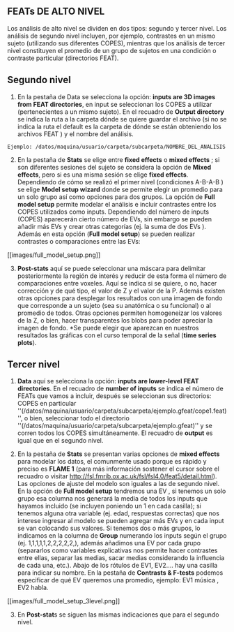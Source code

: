 ## FEATs DE ALTO NIVEL

Los análisis de alto nivel se dividen en dos tipos: segundo y tercer nivel. Los análisis de segundo nivel incluyen, por ejemplo, contrastes en un mismo sujeto (utilizando sus diferentes COPES), mientras que los análisis de tercer nivel constituyen el promedio de un grupo de sujetos en una condición o contraste particular (directorios FEAT).

## Segundo nivel 

1. En la pestaña de Data se selecciona la opción: **inputs are 3D images from FEAT directories**, en input se seleccionan los COPES a utilizar (pertenecientes a un mismo sujeto). En el recuadro de **Output directory** se indica la ruta a la carpeta dónde se quiere guardar el archivo (si no se indica la ruta el default es la carpeta de dónde se están obteniendo los archivos FEAT ) y el nombre del análisis.

`Ejemplo: /datos/maquina/usuario/carpeta/subcarpeta/NOMBRE_DEL_ANALISIS` 

2. En la pestaña de **Stats** se elige entre **fixed effects** o **mixed effects** ; si son diferentes sesiones del sujeto se considera la opción de **Mixed effects**, pero si es una misma sesión se elige **fixed effects**. Dependiendo de cómo se realizó el primer nivel (condiciones A-B-A-B ) se elige **Model setup wizard** donde se permite elegir un promedio para un solo grupo así como opciones para dos grupos. La opción de **Full model setup** permite modelar el análisis e incluir contrastes entre los COPES utilizados como inputs. Dependiendo del número de inputs (COPES) aparecerán cierto número de EVs, sin embargo se pueden añadir más EVs y crear otras categorías (ej. la suma de dos EVs ). Además en esta opción (**Full model setup**) se pueden realizar contrastes o comparaciones entre las EVs:

[[images/full_model_setup.png]]

3. **Post-stats** aquí se puede seleccionar una máscara para delimitar posteriormente la región de interés y reducir de esta forma el 
número de comparaciones entre voxeles. Aquí se indica si se quiere, o no,  hacer corrección y de qué tipo, el valor de Z y el valor de la P. Además existen otras opciones para desplegar los resultados con una imagen de fondo que corresponde a un sujeto (sea su anatómica o su funcional) o al promedio de todos. Otras opciones permiten homogeneizar los valores de la Z, o bien, hacer transparentes los blobs para poder apreciar la imagen de fondo.
*Se puede elegir que aparezcan en nuestros resultados las gráficas con el curso temporal de la señal  (**time series plots**). 

## Tercer nivel

1. **Data** aquí se selecciona la opción: **inputs are lower-level FEAT directories**. En el recuadro de **number of inputs** se indica el número de FEATs que vamos a incluir, después se seleccionan sus directorios: COPES en particular ''(/datos/maquina/usuario/carpeta/subcarpeta/ejemplo.gfeat/cope1.feat)'',  o bien,  seleccionar todo el directorio ''(/datos/maquina/usuario/carpeta/subcarpeta/ejemplo.gfeat)'' y se corren todos los COPES simultáneamente. El recuadro de **output** es igual que en el segundo nivel.

2. En la pestaña de **Stats** se presentan varias opciones de **mixed effects** para modelar los datos, el comunmente usado porque es rápido y preciso es **FLAME 1** (para más información sostener el cursor sobre el recuadro o visitar http://fsl.fmrib.ox.ac.uk/fsl/fsl4.0/feat5/detail.html). Las opciones de ajuste del modelo son iguales a las de segundo nivel. 
En la opción de **Full model setup** tendremos una EV , si tenemos un solo grupo esa columna nos generará la media de todos los inputs que hayamos incluido (se incluyen poniendo un 1 en cada casilla); si tenemos alguna otra variable (ej. edad, respuestas correctas) que nos interese ingresar al modelo se pueden agregar más EVs y en cada input se van colocando sus valores. Si tenemos dos o más grupos, lo indicamos en la columna de **Group** numerando los inputs según el grupo (ej. 1,1,1,1,1,2,2,2,2,2,), además añadimos una EV por cada grupo (separarlos como variables explicativas nos permite hacer contrastes entre ellas, separar las medias, sacar medias considerando la influencia de cada una, etc.). Abajo de los rótulos de EV1, EV2.... hay una casilla para indicar su nombre. 
En la pestaña de **Contrasts & F-tests**  podemos especificar de qué EV queremos una promedio, ejemplo:   EV1 música , EV2  habla.

[[images/full_model_setup_3level.png]]

3. En **Post-stat**s se siguen las mismas indicaciones que para el segundo nivel.
